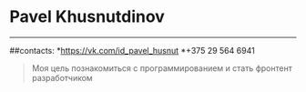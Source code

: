 # Pavel Khusnutdinov
---
##contacts:
*https://vk.com/id_pavel_husnut
*+375 29 564 6941
>Моя цель познакомиться с программированием и стать фронтент разработчиком